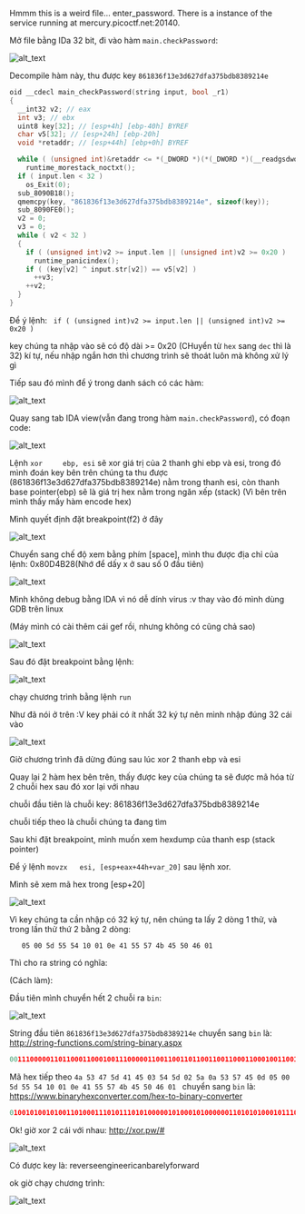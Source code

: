 Hmmm this is a weird file... enter_password. There is a instance of the service running at mercury.picoctf.net:20140.

Mở file bằng IDa 32 bit, đi vào hàm ```main.checkPassword```:

![alt_text](https://i.imgur.com/DFiQFe2.png)

Decompile hàm này, thu được key ```861836f13e3d627dfa375bdb8389214e```

```C
oid __cdecl main_checkPassword(string input, bool _r1)
{
  __int32 v2; // eax
  int v3; // ebx
  uint8 key[32]; // [esp+4h] [ebp-40h] BYREF
  char v5[32]; // [esp+24h] [ebp-20h]
  void *retaddr; // [esp+44h] [ebp+0h] BYREF

  while ( (unsigned int)&retaddr <= *(_DWORD *)(*(_DWORD *)(__readgsdword(0) - 4) + 8) )
    runtime_morestack_noctxt();
  if ( input.len < 32 )
    os_Exit(0);
  sub_8090B18();
  qmemcpy(key, "861836f13e3d627dfa375bdb8389214e", sizeof(key));
  sub_8090FE0();
  v2 = 0;
  v3 = 0;
  while ( v2 < 32 )
  {
    if ( (unsigned int)v2 >= input.len || (unsigned int)v2 >= 0x20 )
      runtime_panicindex();
    if ( (key[v2] ^ input.str[v2]) == v5[v2] )
      ++v3;
    ++v2;
  }
}
```
Để ý lệnh: ``` if ( (unsigned int)v2 >= input.len || (unsigned int)v2 >= 0x20 )```

key chúng ta nhập vào sẽ có độ dài >= 0x20 (CHuyển từ ```hex``` sang ```dec``` thì là 32) kí tự, nếu nhập ngắn hơn thì chương trình sẽ thoát luôn mà không xử lý gì

Tiếp sau đó mình để ý trong danh sách có các hàm:

![alt_text](https://i.imgur.com/RrFShpu.png)

Quay sang tab IDA view(vẫn đang trong hàm ```main.checkPassword```), có đoạn code:

![alt_text](https://i.imgur.com/JKpf785.png)

Lệnh ```xor     ebp, esi``` sẽ xor giá trị của 2 thanh ghi ebp và esi, trong đó mình đoán key bên trên chúng ta thu được (861836f13e3d627dfa375bdb8389214e) nằm trong thanh esi, còn thanh base pointer(ebp) sẽ là giá trị hex nằm trong ngăn xếp (stack) (Vì bên trên mình thấy mấy hàm encode hex)

Mình quyết định đặt breakpoint(f2) ở đây

![alt_text](https://i.imgur.com/bRudzdK.png)

Chuyển sang chế độ xem bằng phím [space], mình thu được địa chỉ của lệnh: 0x80D4B28(Nhớ để dấy x ở sau số 0 đầu tiên)

![alt_text](https://i.imgur.com/LdVIksY.png)

Mình không debug bằng IDA vì nó dễ dính virus :v thay vào đó mình dùng GDB trên linux

(Máy mình có cài thêm cái gef rồi, nhưng không có cũng chả sao)

![alt_text](https://i.imgur.com/4YUUsXw.png)

Sau đó đặt breakpoint bằng lệnh:

![alt_text](https://i.imgur.com/Lb3htjg.png)

chạy chương trình bằng lệnh ```run```

Như đã nói ở trên :V key phải có ít nhất 32 ký tự nên mình nhập đúng 32 cái vào

![alt_text](https://i.imgur.com/zo9v27k.png)

Giờ chương trình đã dừng đúng sau lúc xor 2 thanh ebp và esi

Quay lại 2 hàm hex bên trên, thấy được key của chúng ta sẽ được mã hóa từ 2 chuỗi hex sau đó xor lại với nhau

chuỗi đầu tiên là chuỗi key: 861836f13e3d627dfa375bdb8389214e

chuỗi tiếp theo là chuỗi chúng ta đang tìm

Sau khi đặt breakpoint, mình muốn xem hexdump của thanh esp (stack pointer)

Để ý lệnh ```movzx   esi, [esp+eax+44h+var_20]``` sau lệnh xor.

Mình sẽ xem mã hex trong [esp+20]

![alt_text](https://i.imgur.com/wpvhb7R.png)

Vì key chúng ta cần nhập có 32 ký tự, nên chúng ta lấy 2 dòng 1 thử, và trong lần thử thứ 2 bằng 2 dòng:

```4a 53 47 5d 41 45 03 54 5d 02 5a 0a 53 57 45 0d
   05 00 5d 55 54 10 01 0e 41 55 57 4b 45 50 46 01
   ```
Thì cho ra string có nghĩa:

(Cách làm):

Đầu tiên mình chuyển hết 2 chuỗi ra ```bin```:

![alt_text](https://i.imgur.com/ICEfMDe.png)

String đầu tiên ```861836f13e3d627dfa375bdb8389214e``` chuyển sang  ```bin``` là: http://string-functions.com/string-binary.aspx
```python
0011100000110110001100010011100000110011001101100110011000110001001100110110010100110011011001000011011000110010001101110110010001100110011000010011001100110111001101010110001001100100011000100011100000110011001110000011100100110010001100010011010001100101
```
Mã hex tiếp theo ```4a 53 47 5d 41 45 03 54 5d 02 5a 0a 53 57 45 0d 05 00 5d 55 54 10 01 0e 41 55 57 4b 45 50 46 01 ``` chuyển sang ```bin``` là: https://www.binaryhexconverter.com/hex-to-binary-converter

```python
0100101001010011010001110101110101000001010001010000001101010100010111010000001001011010000010100101001101010111010001010000110100000101000000000101110101010101010101000001000000000001000011100100000101010101010101110100101101000101010100000100011000000001
```
Ok! giờ xor 2 cái với nhau: http://xor.pw/#

![alt_text](https://i.imgur.com/4jh28Wk.png)

Có được key là: reverseengineericanbarelyforward

ok giờ chạy chương trình: 

![alt_text](https://i.imgur.com/Nj9atPc.png)

